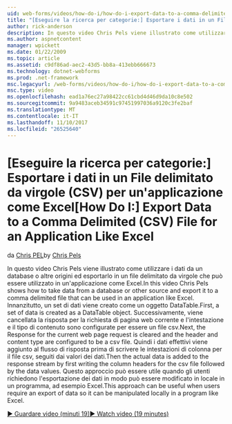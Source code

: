 ```yaml
---
uid: web-forms/videos/how-do-i/how-do-i-export-data-to-a-comma-delimited-csv-file-for-an-application-like-excel
title: "[Eseguire la ricerca per categorie:] Esportare i dati in un File delimitato da virgole (CSV) per un'applicazione come Excel | Documenti Microsoft"
author: rick-anderson
description: In questo video Chris Pels viene illustrato come utilizzare i dati da un database o altre origini ed esportarlo in un file delimitato da virgole che può essere utilizzato in un'applicazione li...
ms.author: aspnetcontent
manager: wpickett
ms.date: 01/22/2009
ms.topic: article
ms.assetid: c9df86ad-aec2-43d5-bb8a-413ebb666673
ms.technology: dotnet-webforms
ms.prod: .net-framework
msc.legacyurl: /web-forms/videos/how-do-i/how-do-i-export-data-to-a-comma-delimited-csv-file-for-an-application-like-excel
msc.type: video
ms.openlocfilehash: ead1a76ec27a98422cc61cbd4d46d9da10c8e502
ms.sourcegitcommit: 9a9483aceb34591c97451997036a9120c3fe2baf
ms.translationtype: MT
ms.contentlocale: it-IT
ms.lasthandoff: 11/10/2017
ms.locfileid: "26525640"
---
```

<a name="how-do-i-export-data-to-a-comma-delimited-csv-file-for-an-application-like-excel"></a><span data-ttu-id="a1978-103">[Eseguire la ricerca per categorie:] Esportare i dati in un File delimitato da virgole (CSV) per un'applicazione come Excel</span><span class="sxs-lookup"><span data-stu-id="a1978-103">[How Do I:] Export Data to a Comma Delimited (CSV) File for an Application Like Excel</span></span>
====================
<span data-ttu-id="a1978-104">da [Chris PEL](https://twitter.com/chrispels)</span><span class="sxs-lookup"><span data-stu-id="a1978-104">by [Chris Pels](https://twitter.com/chrispels)</span></span>

<span data-ttu-id="a1978-105">In questo video Chris Pels viene illustrato come utilizzare i dati da un database o altre origini ed esportarlo in un file delimitato da virgole che può essere utilizzato in un'applicazione come Excel.</span><span class="sxs-lookup"><span data-stu-id="a1978-105">In this video Chris Pels shows how to take data from a database or other source and export it to a comma delimited file that can be used in an application like Excel.</span></span> <span data-ttu-id="a1978-106">Innanzitutto, un set di dati viene creato come un oggetto DataTable.</span><span class="sxs-lookup"><span data-stu-id="a1978-106">First, a set of data is created as a DataTable object.</span></span> <span data-ttu-id="a1978-107">Successivamente, viene cancellata la risposta per la richiesta di pagina web corrente e l'intestazione e il tipo di contenuto sono configurate per essere un file csv.</span><span class="sxs-lookup"><span data-stu-id="a1978-107">Next, the Response for the current web page request is cleared and the header and content type are configured to be a csv file.</span></span> <span data-ttu-id="a1978-108">Quindi i dati effettivi viene aggiunto al flusso di risposta prima di scrivere le intestazioni di colonna per il file csv, seguiti dai valori dei dati.</span><span class="sxs-lookup"><span data-stu-id="a1978-108">Then the actual data is added to the response stream by first writing the column headers for the csv file followed by the data values.</span></span> <span data-ttu-id="a1978-109">Questo approccio può essere utile quando gli utenti richiedono l'esportazione dei dati in modo può essere modificato in locale in un programma, ad esempio Excel.</span><span class="sxs-lookup"><span data-stu-id="a1978-109">This approach can be useful when users require an export of data so it can be manipulated locally in a program like Excel.</span></span>

[<span data-ttu-id="a1978-110">&#9654; Guardare video (minuti 19)</span><span class="sxs-lookup"><span data-stu-id="a1978-110">&#9654; Watch video (19 minutes)</span></span>](https://channel9.msdn.com/Blogs/ASP-NET-Site-Videos/how-do-i-export-data-to-a-comma-delimited-csv-file-for-an-application-like-excel)
